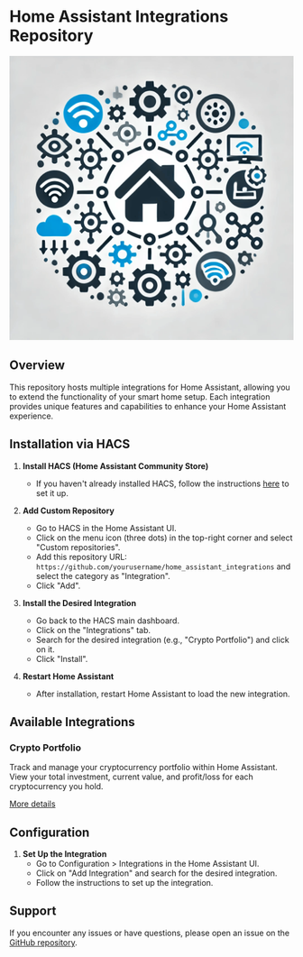 # Home Assistant Integrations Repository

![Repository Logo](images/repo.png)

## Overview
This repository hosts multiple integrations for Home Assistant, allowing you to extend the functionality of your smart home setup. Each integration provides unique features and capabilities to enhance your Home Assistant experience.

## Installation via HACS

1. **Install HACS (Home Assistant Community Store)**
   - If you haven't already installed HACS, follow the instructions [here](https://hacs.xyz/docs/installation/manual) to set it up.

2. **Add Custom Repository**
   - Go to HACS in the Home Assistant UI.
   - Click on the menu icon (three dots) in the top-right corner and select "Custom repositories".
   - Add this repository URL: `https://github.com/yourusername/home_assistant_integrations` and select the category as "Integration".
   - Click "Add".

3. **Install the Desired Integration**
   - Go back to the HACS main dashboard.
   - Click on the "Integrations" tab.
   - Search for the desired integration (e.g., "Crypto Portfolio") and click on it.
   - Click "Install".

4. **Restart Home Assistant**
   - After installation, restart Home Assistant to load the new integration.

## Available Integrations

### Crypto Portfolio
Track and manage your cryptocurrency portfolio within Home Assistant. View your total investment, current value, and profit/loss for each cryptocurrency you hold.

[More details](https://github.com/angelz07/crypto_portfolio_integration/blob/main/custom_components/crypto_portfolio/Readme.md)

## Configuration
1. **Set Up the Integration**
   - Go to Configuration > Integrations in the Home Assistant UI.
   - Click on "Add Integration" and search for the desired integration.
   - Follow the instructions to set up the integration.

## Support
If you encounter any issues or have questions, please open an issue on the [GitHub repository](https://github.com/yourusername/home_assistant_integrations).

